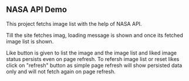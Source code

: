 ## NASA API Demo

This project fetchs image list with the help of NASA API.

Till the site fetches imag, loading message is shown and once its fetched image list is shown.

Like button is given to list the image and the image list and liked image status persists even on page refresh. To refersh image list or reset likes click on "refresh" button as simple page refresh will show persisted data only and will not fetch again on page refresh.